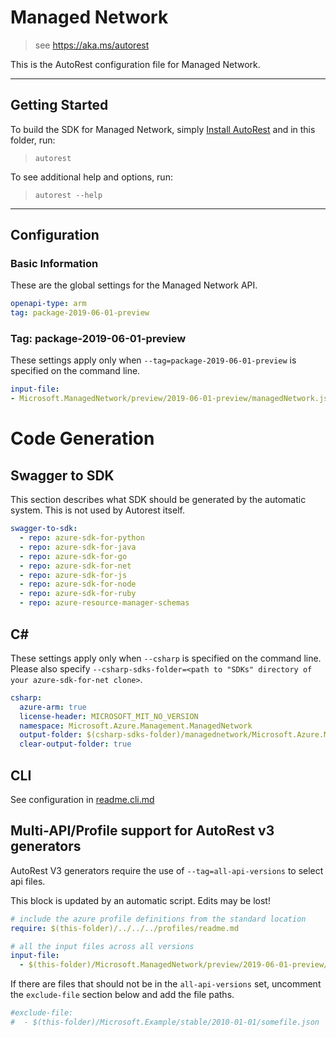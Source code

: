 # Managed Network
    
> see https://aka.ms/autorest

This is the AutoRest configuration file for Managed Network.



---
## Getting Started 
To build the SDK for Managed Network, simply [Install AutoRest](https://aka.ms/autorest/install) and in this folder, run:

> `autorest`

To see additional help and options, run:

> `autorest --help`
---

## Configuration



### Basic Information 
These are the global settings for the Managed Network API.

``` yaml
openapi-type: arm
tag: package-2019-06-01-preview
```

### Tag: package-2019-06-01-preview

These settings apply only when `--tag=package-2019-06-01-preview` is specified on the command line.

``` yaml $(tag) == 'package-2019-06-01-preview'
input-file:
- Microsoft.ManagedNetwork/preview/2019-06-01-preview/managedNetwork.json
```
# Code Generation


## Swagger to SDK

This section describes what SDK should be generated by the automatic system.
This is not used by Autorest itself.

``` yaml $(swagger-to-sdk)
swagger-to-sdk:
  - repo: azure-sdk-for-python
  - repo: azure-sdk-for-java
  - repo: azure-sdk-for-go
  - repo: azure-sdk-for-net
  - repo: azure-sdk-for-js
  - repo: azure-sdk-for-node
  - repo: azure-sdk-for-ruby
  - repo: azure-resource-manager-schemas
```

## C#
These settings apply only when `--csharp` is specified on the command line.
Please also specify `--csharp-sdks-folder=<path to "SDKs" directory of your azure-sdk-for-net clone>`.

``` yaml $(csharp)
csharp:
  azure-arm: true
  license-header: MICROSOFT_MIT_NO_VERSION
  namespace: Microsoft.Azure.Management.ManagedNetwork
  output-folder: $(csharp-sdks-folder)/managednetwork/Microsoft.Azure.Management.ManagedNetwork/src/generated
  clear-output-folder: true
```

## CLI

See configuration in [readme.cli.md](./readme.cli.md)

## Multi-API/Profile support for AutoRest v3 generators 
AutoRest V3 generators require the use of `--tag=all-api-versions` to select api files.

This block is updated by an automatic script. Edits may be lost!

``` yaml $(tag) == 'all-api-versions' /* autogenerated */
# include the azure profile definitions from the standard location
require: $(this-folder)/../../../profiles/readme.md

# all the input files across all versions
input-file:
  - $(this-folder)/Microsoft.ManagedNetwork/preview/2019-06-01-preview/managedNetwork.json

```

If there are files that should not be in the `all-api-versions` set, 
uncomment the  `exclude-file` section below and add the file paths.

``` yaml $(tag) == 'all-api-versions'
#exclude-file: 
#  - $(this-folder)/Microsoft.Example/stable/2010-01-01/somefile.json
```
